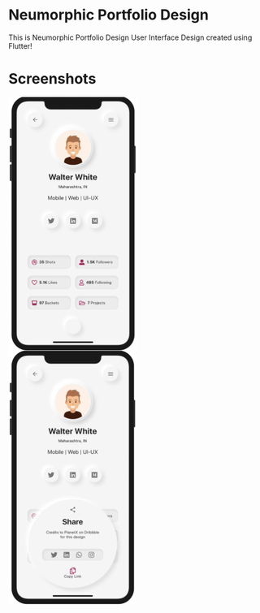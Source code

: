 # Neumorphic Portfolio Design

This is Neumorphic Portfolio Design User Interface Design created using Flutter!

# Screenshots

<img align="center" src="/Screenshot 2020-04-15 at 6.57.41 PM.png" height="500em" /><img align="center" src="/Screenshot 2020-04-15 at 6.58.53 PM.png" height="500em" />          
